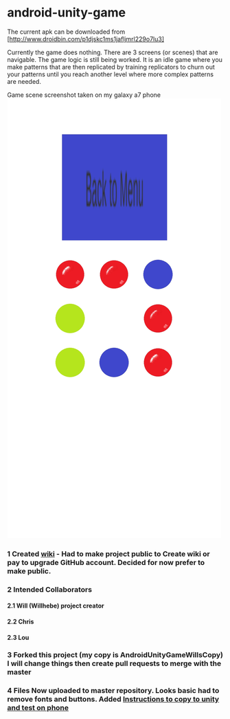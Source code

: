 # android-unity-game

The current apk can be downloaded from [http://www.droidbin.com/p1djskc1ms1jafljmrl229o7lu3]

Currently the game does nothing. There are 3 screens (or scenes) that are navigable. The game logic is still being worked. It is an idle game where you make patterns that are then replicated by training replicators to churn out your patterns until you reach another level where more complex patterns are needed.

Game scene screenshot taken on my galaxy a7 phone ![game scene screenshot](https://github.com/Willhebe/android-unity-game/blob/master/Screenshot_20190903-133926_TestGitHub2.jpg)

### 1 Created [wiki](https://github.com/Willhebe/android-unity-game/wiki) - Had to make project public to Create wiki or pay to upgrade GitHub account. Decided for now prefer to make public.
### 2 Intended Collaborators
#### 2.1 Will (Willhebe) project creator
#### 2.2 Chris
#### 2.3 Lou
### 3 Forked this project (my copy is AndroidUnityGameWillsCopy) I will change things then create pull requests to merge with the master
### 4 Files Now uploaded to master repository. Looks basic had to remove fonts and buttons. Added [Instructions to copy to unity and test on phone](https://github.com/Willhebe/android-unity-game/wiki/Getting-Started)

